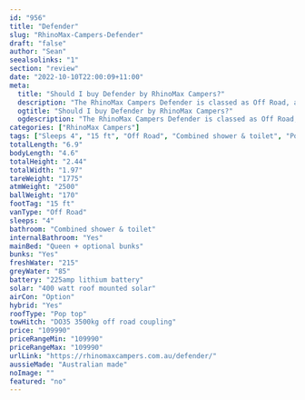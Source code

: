```yaml
---
id: "956"
title: "Defender"
slug: "RhinoMax-Campers-Defender"
draft: "false"
author: "Sean"
seealsolinks: "1"
section: "review"
date: "2022-10-10T22:00:09+11:00"
meta:
  title: "Should I buy Defender by RhinoMax Campers?"
  description: "The RhinoMax Campers Defender is classed as Off Road, and sleeps 4 people. It is Australian made and comes in at 15 ft. It generally has Combined shower & toilet."
  ogtitle: "Should I buy Defender by RhinoMax Campers?"
  ogdescription: "The RhinoMax Campers Defender is classed as Off Road, and sleeps 4 people. It is Australian made and comes in at 15 ft. It generally has Combined shower & toilet."
categories: ["RhinoMax Campers"]
tags: ["Sleeps 4", "15 ft", "Off Road", "Combined shower & toilet", "Pop top", "Over 100k", "Australian made"]
totalLength: "6.9"
bodyLength: "4.6"
totalHeight: "2.44"
totalWidth: "1.97"
tareWeight: "1775"
atmWeight: "2500"
ballWeight: "170"
footTag: "15 ft"
vanType: "Off Road"
sleeps: "4"
bathroom: "Combined shower & toilet"
internalBathroom: "Yes"
mainBed: "Queen + optional bunks"
bunks: "Yes"
freshWater: "215"
greyWater: "85"
battery: "225amp lithium battery"
solar: "400 watt roof mounted solar"
airCon: "Option"
hybrid: "Yes"
roofType: "Pop top"
towHitch: "DO35 3500kg off road coupling"
price: "109990"
priceRangeMin: "109990"
priceRangeMax: "109990"
urlLink: "https://rhinomaxcampers.com.au/defender/"
aussieMade: "Australian made"
noImage: ""
featured: "no"
---
```

